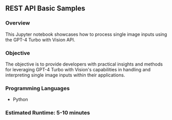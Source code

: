 
## REST API Basic Samples

### Overview

This Jupyter notebook showcases how to process single image inputs using the GPT-4 Turbo with Vision API.

### Objective

The objective is to provide developers with practical insights and methods for leveraging GPT-4 Turbo with Vision's capabilities in handling and interpreting single image inputs within their applications.

### Programming Languages
 - Python

### Estimated Runtime: 5-10 minutes